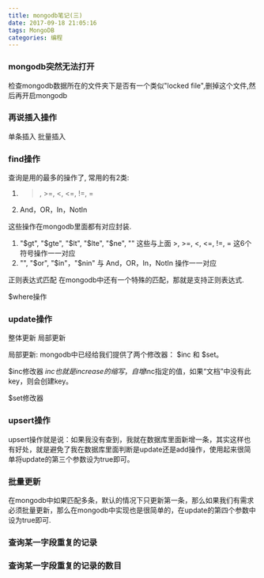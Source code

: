 ```yaml
---
title: mongodb笔记(三)
date: 2017-09-18 21:05:16
tags: MongoDB
categories: 编程
---
```


### mongodb突然无法打开
检查mongodb数据所在的文件夹下是否有一个类似"locked file",删掉这个文件,然后再开启mongodb

### 再说插入操作
单条插入
批量插入

### find操作
查询是用的最多的操作了, 常用的有2类:
1. >, >=, <, <=, !=, =
2. And，OR，In，NotIn

这些操作在mongodb里面都有对应封装.
1. "$gt", "$gte", "$lt", "$lte", "$ne", "" 
这些与上面 >, >=, <, <=, !=, = 这6个符号操作一一对应
2. "", "$or", "$in"，"$nin"
与 And，OR，In，NotIn 操作一一对应

正则表达式匹配
在mongodb中还有一个特殊的匹配，那就是支持正则表达式.

$where操作

### update操作
整体更新
局部更新

局部更新:
mongodb中已经给我们提供了两个修改器： $inc 和 $set。

$inc修改器
$inc也就是increase的缩写，自增$inc指定的值，如果“文档”中没有此key，则会创建key。

$set修改器


### upsert操作
upsert操作就是说：如果我没有查到，我就在数据库里面新增一条，其实这样也有好处，就是避免了我在数据库里面判断是update还是add操作，使用起来很简单将update的第三个参数设为true即可。

### 批量更新
在mongodb中如果匹配多条，默认的情况下只更新第一条，那么如果我们有需求必须批量更新，那么在mongodb中实现也是很简单的，在update的第四个参数中设为true即可.


### 查询某一字段重复的记录


### 查询某一字段重复的记录的数目

